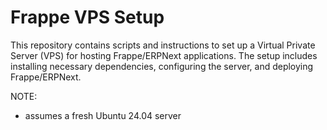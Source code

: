 # Frappe VPS Setup

This repository contains scripts and instructions to set up a Virtual Private Server (VPS) for hosting Frappe/ERPNext applications. The setup includes installing necessary dependencies, configuring the server, and deploying Frappe/ERPNext.

NOTE:
- assumes a fresh Ubuntu 24.04 server
